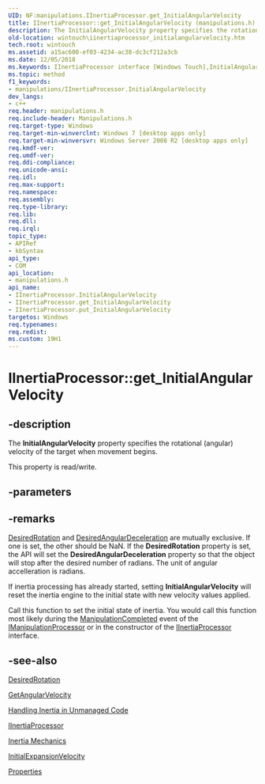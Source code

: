 ```yaml
---
UID: NF:manipulations.IInertiaProcessor.get_InitialAngularVelocity
title: IInertiaProcessor::get_InitialAngularVelocity (manipulations.h)
description: The InitialAngularVelocity property specifies the rotational (angular) velocity of the target when movement begins.
old-location: wintouch\iinertiaprocessor_initialangularvelocity.htm
tech.root: wintouch
ms.assetid: a15ac600-ef03-4234-ac38-dc3cf212a3cb
ms.date: 12/05/2018
ms.keywords: IInertiaProcessor interface [Windows Touch],InitialAngularVelocity property, IInertiaProcessor.InitialAngularVelocity, IInertiaProcessor.get_InitialAngularVelocity, IInertiaProcessor::InitialAngularVelocity, IInertiaProcessor::get_InitialAngularVelocity, IInertiaProcessor::put_InitialAngularVelocity, InitialAngularVelocity property [Windows Touch], InitialAngularVelocity property [Windows Touch],IInertiaProcessor interface, get_InitialAngularVelocity, manipulations/IInertiaProcessor::InitialAngularVelocity, manipulations/IInertiaProcessor::get_InitialAngularVelocity, manipulations/IInertiaProcessor::put_InitialAngularVelocity, wintouch.iinertiaprocessor_initialangularvelocity
ms.topic: method
f1_keywords:
- manipulations/IInertiaProcessor.InitialAngularVelocity
dev_langs:
- c++
req.header: manipulations.h
req.include-header: Manipulations.h
req.target-type: Windows
req.target-min-winverclnt: Windows 7 [desktop apps only]
req.target-min-winversvr: Windows Server 2008 R2 [desktop apps only]
req.kmdf-ver: 
req.umdf-ver: 
req.ddi-compliance: 
req.unicode-ansi: 
req.idl: 
req.max-support: 
req.namespace: 
req.assembly: 
req.type-library: 
req.lib: 
req.dll: 
req.irql: 
topic_type:
- APIRef
- kbSyntax
api_type:
- COM
api_location:
- manipulations.h
api_name:
- IInertiaProcessor.InitialAngularVelocity
- IInertiaProcessor.get_InitialAngularVelocity
- IInertiaProcessor.put_InitialAngularVelocity
targetos: Windows
req.typenames: 
req.redist: 
ms.custom: 19H1
---
```


# IInertiaProcessor::get_InitialAngularVelocity


## -description


The <b>InitialAngularVelocity</b> property specifies the rotational (angular) velocity of the target when movement begins.

This property is read/write.


## -parameters


## -remarks




<a href="https://docs.microsoft.com/windows/desktop/api/manipulations/nf-manipulations-iinertiaprocessor-get_desiredrotation">DesiredRotation</a> and <a href="https://docs.microsoft.com/windows/desktop/api/manipulations/nf-manipulations-iinertiaprocessor-get_desiredangulardeceleration">DesiredAngularDeceleration</a> are mutually exclusive.  If one is set, the other should be NaN.  If the <b>DesiredRotation</b> property is set, the API will set the <b>DesiredAngularDeceleration</b> property so that the object will stop after the desired number of radians.
       The unit of angular accelleration is radians.
      

If inertia processing has already started, setting <b>InitialAngularVelocity</b> will reset the inertia engine to the initial state with new velocity values applied.
		

Call this function to set the initial state of inertia. You would call this function most likely during the <a href="https://docs.microsoft.com/windows/win32/api/manipulations/nf-manipulations-_imanipulationevents-manipulationcompleted">ManipulationCompleted</a> event of the <a href="https://docs.microsoft.com/windows/desktop/api/manipulations/nn-manipulations-imanipulationprocessor">IManipulationProcessor</a> or in the constructor of the <a href="https://docs.microsoft.com/windows/desktop/api/manipulations/nn-manipulations-iinertiaprocessor">IInertiaProcessor</a> interface.




## -see-also




<a href="https://docs.microsoft.com/windows/desktop/api/manipulations/nf-manipulations-iinertiaprocessor-get_desiredrotation">DesiredRotation</a>



<a href="https://docs.microsoft.com/windows/desktop/api/manipulations/nf-manipulations-imanipulationprocessor-getangularvelocity">GetAngularVelocity</a>



<a href="https://docs.microsoft.com/windows/desktop/wintouch/handling-inertia-in-unmanaged-code">Handling Inertia in Unmanaged Code</a>



<a href="https://docs.microsoft.com/windows/desktop/api/manipulations/nn-manipulations-iinertiaprocessor">IInertiaProcessor</a>



<a href="https://docs.microsoft.com/windows/desktop/wintouch/inertia-mechanics">Inertia Mechanics</a>



<a href="https://docs.microsoft.com/windows/desktop/api/manipulations/nf-manipulations-iinertiaprocessor-get_initialexpansionvelocity">InitialExpansionVelocity</a>



<a href="https://docs.microsoft.com/windows/desktop/wintouch/iinertiaprocessor-properties">Properties</a>
 

 

